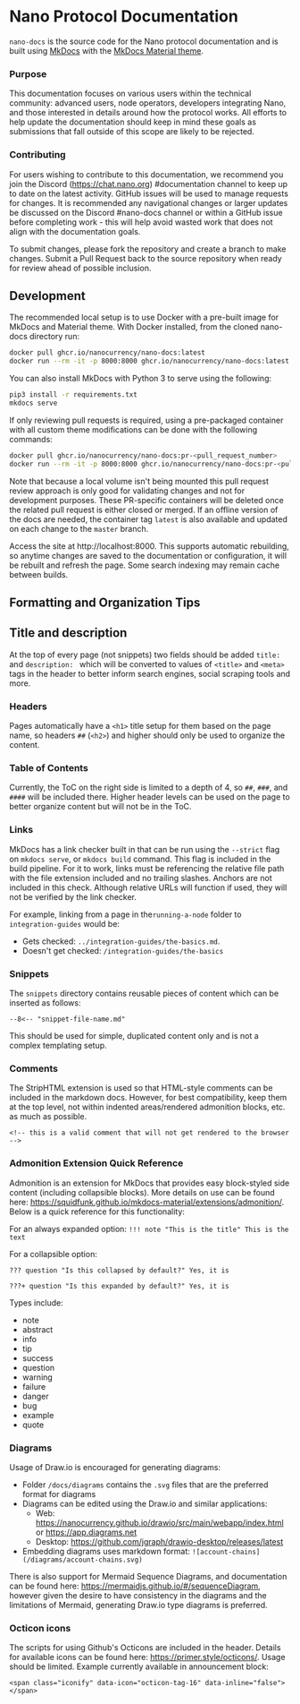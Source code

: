 # Nano Protocol Documentation

`nano-docs` is the source code for the Nano protocol documentation and is built using [MkDocs](https://www.mkdocs.org/) with the [MkDocs Material theme](https://squidfunk.github.io/mkdocs-material/).

### Purpose
This documentation focuses on various users within the technical community: advanced users, node operators, developers integrating Nano, and those interested in details around how the protocol works. All efforts to help update the documentation should keep in mind these goals as submissions that fall outside of this scope are likely to be rejected.

### Contributing
For users wishing to contribute to this documentation, we recommend you join the Discord (https://chat.nano.org) #documentation channel to keep up to date on the latest activity. GitHub issues will be used to manage requests for changes. It is recommended any navigational changes or larger updates be discussed on the Discord #nano-docs channel or within a GitHub issue before completing work - this will help avoid wasted work that does not align with the documentation goals.

To submit changes, please fork the repository and create a branch to make changes. Submit a Pull Request back to the source repository when ready for review ahead of possible inclusion.

## Development
The recommended local setup is to use Docker with a pre-built image for MkDocs and Material theme. With Docker installed, from the cloned nano-docs directory run:

```bash
docker pull ghcr.io/nanocurrency/nano-docs:latest
docker run --rm -it -p 8000:8000 ghcr.io/nanocurrency/nano-docs:latest
```

You can also install MkDocs with Python 3 to serve using the following:

```bash
pip3 install -r requirements.txt
mkdocs serve
```

If only reviewing pull requests is required, using a pre-packaged container with all custom theme modifications can be done with the following commands:
```bash
docker pull ghcr.io/nanocurrency/nano-docs:pr-<pull_request_number>
docker run --rm -it -p 8000:8000 ghcr.io/nanocurrency/nano-docs:pr-<pull_request_number>
```

Note that because a local volume isn't being mounted this pull request review approach is only good for validating changes and not for development purposes. These PR-specific containers will be deleted once the related pull request is either closed or merged. If an offline version of the docs are needed, the container tag `latest` is also available and updated on each change to the `master` branch.

Access the site at http://localhost:8000. This supports automatic rebuilding, so anytime changes are saved to the documentation or configuration, it will be rebuilt and refresh the page. Some search indexing may remain cache between builds.

## Formatting and Organization Tips

## Title and description
At the top of every page (not snippets) two fields should be added `title: ` and `description: ` which will be converted to values of `<title>` and `<meta>` tags in the header to better inform search engines, social scraping tools and more.

### Headers
Pages automatically have a `<h1>` title setup for them based on the page name, so headers `##` (`<h2>`) and higher should only be used to organize the content.

### Table of Contents
Currently, the ToC on the right side is limited to a depth of 4, so `##`, `###`, and `####` will be included there. Higher header levels can be used on the page to better organize content but will not be in the ToC.

### Links
MkDocs has a link checker built in that can be run using the `--strict` flag on `mkdocs serve`, or `mkdocs build` command. This flag is included in the build pipeline. For it to work, links must be referencing the relative file path with the file extension included and no trailing slashes. Anchors are not included in this check. Although relative URLs will function if used, they will not be verified by the link checker.

For example, linking from a page in the`running-a-node` folder to `integration-guides` would be:

* Gets checked: `../integration-guides/the-basics.md`.
* Doesn't get checked: `/integration-guides/the-basics`

### Snippets
The `snippets` directory contains reusable pieces of content which can be inserted as follows:

`--8<-- "snippet-file-name.md"`

This should be used for simple, duplicated content only and is not a complex templating setup.

### Comments
The StripHTML extension is used so that HTML-style comments can be included in the markdown docs. However, for best compatibility, keep them at the top level, not within indented areas/rendered admonition blocks, etc. as much as possible.

`<!-- this is a valid comment that will not get rendered to the browser -->`

### Admonition Extension Quick Reference
Admonition is an extension for MkDocs that provides easy block-styled side content (including collapsible blocks). More details on use can be found here: https://squidfunk.github.io/mkdocs-material/extensions/admonition/. Below is a quick reference for this functionality:

For an always expanded option:
`!!! note "This is the title"
	 This is the text`

For a collapsible option:

`??? question "Is this collapsed by default?"
	 Yes, it is`

`???+ question "Is this expanded by default?"
	 Yes, it is`

Types include:

- note
- abstract
- info
- tip
- success
- question
- warning
- failure
- danger
- bug
- example
- quote

### Diagrams
Usage of Draw.io is encouraged for generating diagrams:

* Folder `/docs/diagrams` contains the `.svg` files that are the preferred format for diagrams
* Diagrams can be edited using the Draw.io and similar applications:
	* Web: https://nanocurrency.github.io/drawio/src/main/webapp/index.html or https://app.diagrams.net
	* Desktop: https://github.com/jgraph/drawio-desktop/releases/latest 
* Embedding diagrams uses markdown format: `![account-chains](/diagrams/account-chains.svg)`

There is also support for Mermaid Sequence Diagrams, and documentation can be found here: https://mermaidjs.github.io/#/sequenceDiagram, however given the desire to have consistency in the diagrams and the limitations of Mermaid, generating Draw.io type diagrams is preferred.

### Octicon icons
The scripts for using Github's Octicons are included in the header. Details for available icons can be found here: https://primer.style/octicons/. Usage should be limited. Example currently available in announcement block:

`<span class="iconify" data-icon="octicon-tag-16" data-inline="false"></span>`
